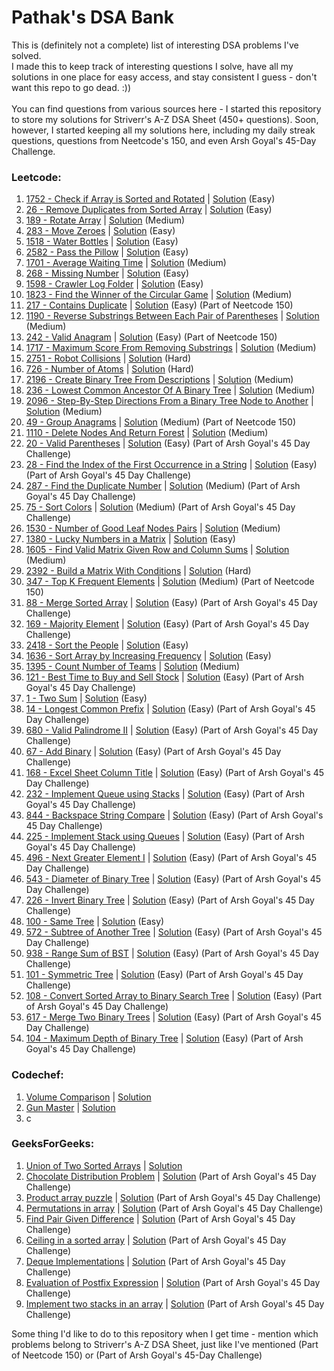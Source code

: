 # Pathak's DSA Bank
This is (definitely not a complete) list of interesting DSA problems I've solved.<br>
I made this to keep track of interesting questions I solve, have all my solutions in one place for easy access, and stay consistent I guess - don't want this repo to go dead. :))<br><br>
You can find questions from various sources here - I started this repository to store my solutions for Striverr's A-Z DSA Sheet (450+ questions). Soon, however, I started keeping all my solutions here, including my daily streak questions, questions from Neetcode's 150, and even Arsh Goyal's 45-Day Challenge.

### Leetcode:
1. <a href = "https://leetcode.com/problems/check-if-array-is-sorted-and-rotated/description/">1752 - Check if Array is Sorted and Rotated</a> | <a href = "https://github.com/adityapathakk/DSA-with-pathak/blob/main/Leetcode/Easy/1752-Check-If-Array-Is-Sorted-And-Rotated.py">Solution</a> (Easy)
2. <a href = "https://leetcode.com/problems/remove-duplicates-from-sorted-array/description/">26 - Remove Duplicates from Sorted Array</a> | <a href = "https://github.com/adityapathakk/DSA-with-pathak/blob/main/Leetcode/Easy/26-Remove-Duplicates-From-Sorted-Array.py">Solution</a> (Easy)
3. <a href = "https://leetcode.com/problems/rotate-array/description/">189 - Rotate Array</a> | <a href = "https://github.com/adityapathakk/DSA-with-pathak/blob/main/Leetcode/Medium/189-Rotate-Array.py">Solution</a> (Medium)
4. <a href = "https://leetcode.com/problems/move-zeroes/description/">283 - Move Zeroes</a> | <a href = "https://github.com/adityapathakk/DSA-with-pathak/blob/main/Leetcode/Easy/283-Move-Zeroes.py">Solution</a> (Easy)
5. <a href = "https://leetcode.com/problems/water-bottles/description/">1518 - Water Bottles</a> | <a href = "https://github.com/adityapathakk/DSA-with-pathak/blob/main/Leetcode/Easy/1518-Water-Bottles.py">Solution</a> (Easy)
6. <a href = "https://leetcode.com/problems/pass-the-pillow/description/">2582 - Pass the Pillow</a> | <a href = "https://github.com/adityapathakk/DSA-with-pathak/blob/main/Leetcode/Easy/2582-Pass-The-Pillow.py">Solution</a> (Easy)
7. <a href = "https://leetcode.com/problems/average-waiting-time/description/">1701 - Average Waiting Time</a> | <a href = "https://github.com/adityapathakk/DSA-with-pathak/blob/main/Leetcode/Medium/1701-Average-Waiting-Time.py">Solution</a> (Medium)
8. <a href = "https://leetcode.com/problems/missing-number/description/">268 - Missing Number</a> | <a href = "https://github.com/adityapathakk/DSA-with-pathak/blob/main/Leetcode/Easy/268-Missing-Number.py">Solution</a> (Easy)
9. <a href = "https://leetcode.com/problems/crawler-log-folder/description/">1598 - Crawler Log Folder</a> | <a href = "https://github.com/adityapathakk/DSA-with-pathak/blob/main/Leetcode/Easy/1598-Crawler-Log-Folder.py">Solution</a> (Easy)
10. <a href = "https://leetcode.com/problems/find-the-winner-of-the-circular-game/description/">1823 - Find the Winner of the Circular Game</a> | <a href = "https://github.com/adityapathakk/DSA-with-pathak/blob/main/Leetcode/Medium/1823-Find-The-Winner-Of-The-Circular-Game.py">Solution</a> (Medium)
11. <a href = "https://leetcode.com/problems/contains-duplicate/description/">217 - Contains Duplicate</a> | <a href = "https://github.com/adityapathakk/DSA-with-pathak/blob/main/Leetcode/Easy/217-Contains-Duplicate.py">Solution</a> (Easy) (Part of Neetcode 150)
12. <a href = "https://leetcode.com/problems/reverse-substrings-between-each-pair-of-parentheses/description/">1190 - Reverse Substrings Between Each Pair of Parentheses</a> | <a href = "https://github.com/adityapathakk/DSA-with-pathak/blob/main/Leetcode/Medium/1190-Reverse-Substrings-Between-Each-Pair-Of-Parentheses.py">Solution</a> (Medium)
13. <a href = "https://leetcode.com/problems/valid-anagram/">242 - Valid Anagram</a> | <a href = "https://github.com/adityapathakk/DSA-with-pathak/blob/main/Leetcode/Easy/242-Valid-Anagram.py">Solution</a> (Easy) (Part of Neetcode 150)
14. <a href = "https://leetcode.com/problems/maximum-score-from-removing-substrings/description/">1717 - Maximum Score From Removing Substrings</a> | <a href = "https://github.com/adityapathakk/DSA-with-pathak/blob/main/Leetcode/Medium/1717-Maximum-Score-From-Removing-Substrings.py">Solution</a> (Medium)
15. <a href = "https://leetcode.com/problems/robot-collisions/">2751 - Robot Collisions</a> | <a href = "https://github.com/adityapathakk/DSA-with-pathak/blob/main/Leetcode/Hard/2751-Robot-Collisions.py">Solution</a> (Hard)
16. <a href = "https://leetcode.com/problems/number-of-atoms/">726 - Number of Atoms</a> | <a href = "https://github.com/adityapathakk/DSA-with-pathak/blob/main/Leetcode/Hard/726-Number-Of-Atoms.py">Solution</a> (Hard)
17. <a href = "https://leetcode.com/problems/create-binary-tree-from-descriptions/description/">2196 - Create Binary Tree From Descriptions</a> | <a href = "https://github.com/adityapathakk/DSA-with-pathak/blob/main/Leetcode/Medium/2196-Create-Binary-Tree-From-Descriptions.py">Solution</a> (Medium)
18. <a href = "https://leetcode.com/problems/lowest-common-ancestor-of-a-binary-tree/description/">236 - Lowest Common Ancestor Of A Binary Tree</a> | <a href = "https://github.com/adityapathakk/DSA-with-pathak/blob/main/Leetcode/Medium/236-Lowest-Common-Ancestor-Of-A-Binary-Tree.py">Solution</a> (Medium)
19. <a href = "https://leetcode.com/problems/step-by-step-directions-from-a-binary-tree-node-to-another/description">2096 - Step-By-Step Directions From a Binary Tree Node to Another</a> | <a href = "https://github.com/adityapathakk/DSA-with-pathak/blob/main/Leetcode/Medium/2096-Step-By-Step-Directions-From-A-Binary-Tree-Node-To-Another.py">Solution</a> (Medium)
20. <a href = "https://leetcode.com/problems/group-anagrams/">49 - Group Anagrams</a> | <a href = "https://github.com/adityapathakk/DSA-with-pathak/blob/main/Leetcode/Medium/49-Group-Anagrams.py">Solution</a> (Medium) (Part of Neetcode 150)
21. <a href = "https://leetcode.com/problems/delete-nodes-and-return-forest/description">1110 - Delete Nodes And Return Forest</a> | <a href = "https://github.com/adityapathakk/DSA-with-pathak/blob/main/Leetcode/Medium/1110-Delete-Nodes-And-Return-Forest.py">Solution</a> (Medium)
22. <a href = "https://leetcode.com/problems/valid-parentheses/description/">20 - Valid Parentheses</a> | <a href = "https://github.com/adityapathakk/DSA-with-pathak/blob/main/Leetcode/Easy/20-Valid-Parentheses.py">Solution</a> (Easy) (Part of Arsh Goyal's 45 Day Challenge)
23. <a href = "https://leetcode.com/problems/find-the-index-of-the-first-occurrence-in-a-string/description/">28 - Find the Index of the First Occurrence in a String</a> | <a href = "https://github.com/adityapathakk/DSA-with-pathak/blob/main/Leetcode/Easy/28-Find-The-Index-Of-The-First-Occurrence-In-A-String.py">Solution</a> (Easy) (Part of Arsh Goyal's 45 Day Challenge)
24. <a href = "https://leetcode.com/problems/find-the-duplicate-number/">287 - Find the Duplicate Number</a> | <a href = "https://github.com/adityapathakk/DSA-with-pathak/blob/main/Leetcode/Medium/287-Find-The-Duplicate-Number.py">Solution</a> (Medium) (Part of Arsh Goyal's 45 Day Challenge)
25. <a href = "https://leetcode.com/problems/sort-colors/description/">75 - Sort Colors</a> | <a href = "https://github.com/adityapathakk/DSA-with-pathak/blob/main/Leetcode/Medium/75-Sort-Colors.py">Solution</a> (Medium) (Part of Arsh Goyal's 45 Day Challenge)
26. <a href = "https://leetcode.com/problems/number-of-good-leaf-nodes-pairs/description">1530 - Number of Good Leaf Nodes Pairs</a> | <a href = "https://github.com/adityapathakk/DSA-with-pathak/blob/main/Leetcode/Medium/1530-Number-Of-Good-Leaf-Nodes-Pairs.py">Solution</a> (Medium)
27. <a href = "https://leetcode.com/problems/lucky-numbers-in-a-matrix/">1380 - Lucky Numbers in a Matrix</a> | <a href = "https://github.com/adityapathakk/DSA-with-pathak/blob/main/Leetcode/Easy/1380-Lucky-Numbers-In-A-Matrix.py">Solution</a> (Easy)
28. <a href = "https://leetcode.com/problems/find-valid-matrix-given-row-and-column-sums/description/">1605 - Find Valid Matrix Given Row and Column Sums</a> | <a href = "https://github.com/adityapathakk/DSA-with-pathak/blob/main/Leetcode/Medium/1605-Find-Valid-Matrix-Given-Row-And-Column-Sums.py">Solution</a> (Medium)
29. <a href = "https://leetcode.com/problems/build-a-matrix-with-conditions/description">2392 - Build a Matrix With Conditions</a> | <a href = "https://github.com/adityapathakk/DSA-with-pathak/blob/main/Leetcode/Hard/2392-Build-A-Matrix-With-Conditions.py">Solution</a> (Hard)
30. <a href = "https://leetcode.com/problems/top-k-frequent-elements/description">347 - Top K Frequent Elements</a> | <a href = "https://github.com/adityapathakk/DSA-with-pathak/blob/main/Leetcode/Medium/347-Top-K-Frequent-Elements.py">Solution</a> (Medium) (Part of Neetcode 150)
31. <a href = "https://leetcode.com/problems/merge-sorted-array/description/">88 - Merge Sorted Array</a> | <a href = "https://github.com/adityapathakk/DSA-with-pathak/blob/main/Leetcode/Easy/88-Merge-Sorted-Array.py">Solution</a> (Easy) (Part of Arsh Goyal's 45 Day Challenge)
32. <a href = "https://leetcode.com/problems/majority-element/description/">169 - Majority Element</a> | <a href = "https://github.com/adityapathakk/DSA-with-pathak/blob/main/Leetcode/Easy/169-Majority-Element.py">Solution</a> (Easy) (Part of Arsh Goyal's 45 Day Challenge)
33. <a href = "https://leetcode.com/problems/sort-the-people/description/">2418 - Sort the People</a> | <a href = "https://github.com/adityapathakk/DSA-with-pathak/blob/main/Leetcode/Easy/2418-Sort-The-People.py">Solution</a> (Easy)
34. <a href = "https://leetcode.com/problems/sort-array-by-increasing-frequency/description/">1636 - Sort Array by Increasing Frequency</a> | <a href = "https://github.com/adityapathakk/DSA-with-pathak/blob/main/Leetcode/Easy/1636-Sort-Array-By-Increasing-Frequency.py">Solution</a> (Easy)
35. <a href = "https://leetcode.com/problems/count-number-of-teams/description/">1395 - Count Number of Teams</a> | <a href = "https://github.com/adityapathakk/DSA-with-pathak/blob/main/Leetcode/Medium/1395-Count-Number-Of-Teams.py">Solution</a> (Medium)
36. <a href = "https://leetcode.com/problems/best-time-to-buy-and-sell-stock/description/">121 - Best Time to Buy and Sell Stock</a> | <a href = "https://github.com/adityapathakk/DSA-with-pathak/blob/main/Leetcode/Easy/121-Best-Time-To-Buy-And-Sell-Stock.py">Solution</a> (Easy) (Part of Arsh Goyal's 45 Day Challenge)
37. <a href = "https://leetcode.com/problems/two-sum/description/">1 - Two Sum</a> | <a href = "https://github.com/adityapathakk/DSA-with-pathak/blob/main/Leetcode/Easy/1-Two-Sum.py">Solution</a> (Easy)
38. <a href = "https://leetcode.com/problems/longest-common-prefix/">14 - Longest Common Prefix</a> | <a href = "https://github.com/adityapathakk/DSA-with-pathak/blob/main/Leetcode/Easy/14-Longest-Common-Prefix.py">Solution</a> (Easy) (Part of Arsh Goyal's 45 Day Challenge)
39. <a href = "https://leetcode.com/problems/valid-palindrome-ii/">680 - Valid Palindrome II</a> | <a href = "https://github.com/adityapathakk/DSA-with-pathak/blob/main/Leetcode/Easy/680-Valid-Palindrome-II.py">Solution</a> (Easy) (Part of Arsh Goyal's 45 Day Challenge)
40. <a href = "https://leetcode.com/problems/add-binary/description/">67 - Add Binary</a> | <a href = "https://github.com/adityapathakk/DSA-with-pathak/blob/main/Leetcode/Easy/67-Add-Binary.py">Solution</a> (Easy) (Part of Arsh Goyal's 45 Day Challenge)
41. <a href = "https://leetcode.com/problems/excel-sheet-column-title/description/">168 - Excel Sheet Column Title</a> | <a href = "https://github.com/adityapathakk/DSA-with-pathak/blob/main/Leetcode/Easy/168-Excel-Sheet-Column-Title.py">Solution</a> (Easy) (Part of Arsh Goyal's 45 Day Challenge)
42. <a href = "https://leetcode.com/problems/implement-queue-using-stacks/description/">232 - Implement Queue using Stacks</a> | <a href = "https://github.com/adityapathakk/DSA-with-pathak/blob/main/Leetcode/Easy/232-Implement-Queue-using-Stacks.py">Solution</a> (Easy) (Part of Arsh Goyal's 45 Day Challenge)
43. <a href = "https://leetcode.com/problems/backspace-string-compare/description/">844 - Backspace String Compare</a> | <a href = "https://github.com/adityapathakk/DSA-with-pathak/blob/main/Leetcode/Easy/844-Backspace-String-Compare.py">Solution</a> (Easy) (Part of Arsh Goyal's 45 Day Challenge)
44. <a href = "https://leetcode.com/problems/implement-stack-using-queues/description/">225 - Implement Stack using Queues</a> | <a href = "https://github.com/adityapathakk/DSA-with-pathak/blob/main/Leetcode/Easy/225-Implement-Stack-Using-Queues.py">Solution</a> (Easy) (Part of Arsh Goyal's 45 Day Challenge)
45. <a href = "https://leetcode.com/problems/next-greater-element-i/">496 - Next Greater Element I</a> | <a href = "https://github.com/adityapathakk/DSA-with-pathak/blob/main/Leetcode/Easy/496-Next-Greater-Element-I.py">Solution</a> (Easy) (Part of Arsh Goyal's 45 Day Challenge)
46. <a href = "https://leetcode.com/problems/diameter-of-binary-tree/">543 - Diameter of Binary Tree</a> | <a href = "https://github.com/adityapathakk/DSA-with-pathak/blob/main/Leetcode/Easy/543-Diameter-of-Binary-Tree.py">Solution</a> (Easy) (Part of Arsh Goyal's 45 Day Challenge)
47. <a href = "https://leetcode.com/problems/invert-binary-tree/description/">226 - Invert Binary Tree</a> | <a href = "https://github.com/adityapathakk/DSA-with-pathak/blob/main/Leetcode/Easy/226-Invert-Binary-Tree.py">Solution</a> (Easy) (Part of Arsh Goyal's 45 Day Challenge)
48. <a href = "https://leetcode.com/problems/same-tree/description/">100 - Same Tree</a> | <a href = "https://github.com/adityapathakk/DSA-with-pathak/blob/main/Leetcode/Easy/100-Same-Tree.py">Solution</a> (Easy)
49. <a href = "https://leetcode.com/problems/subtree-of-another-tree/description/">572 - Subtree of Another Tree</a> | <a href = "https://github.com/adityapathakk/DSA-with-pathak/blob/main/Leetcode/Easy/572-Subtree-of-Another-Tree.py">Solution</a> (Easy) (Part of Arsh Goyal's 45 Day Challenge)
50. <a href = "https://leetcode.com/problems/range-sum-of-bst/description/">938 - Range Sum of BST</a> | <a href = "https://github.com/adityapathakk/DSA-with-pathak/blob/main/Leetcode/Easy/938-Range-Sum-of-BST.py">Solution</a> (Easy) (Part of Arsh Goyal's 45 Day Challenge)
51. <a href = "https://leetcode.com/problems/symmetric-tree/">101 - Symmetric Tree</a> | <a href = "https://github.com/adityapathakk/DSA-with-pathak/blob/main/Leetcode/Easy/101-Symmetric-Tree.py">Solution</a> (Easy) (Part of Arsh Goyal's 45 Day Challenge)
52. <a href = "https://leetcode.com/problems/convert-sorted-array-to-binary-search-tree/description/">108 - Convert Sorted Array to Binary Search Tree</a> | <a href = "https://github.com/adityapathakk/DSA-with-pathak/blob/main/Leetcode/Easy/108-Convert-Sorted-Array-to-Binary-Search-Tree.py">Solution</a> (Easy) (Part of Arsh Goyal's 45 Day Challenge)
53. <a href = "https://leetcode.com/problems/merge-two-binary-trees/description/">617 - Merge Two Binary Trees</a> | <a href = "https://github.com/adityapathakk/DSA-with-pathak/blob/main/Leetcode/Easy/617-Merge-Two-Binary-Trees.py">Solution</a> (Easy) (Part of Arsh Goyal's 45 Day Challenge)
54. <a href = "https://leetcode.com/problems/maximum-depth-of-binary-tree/description/">104 - Maximum Depth of Binary Tree</a> | <a href = "https://github.com/adityapathakk/DSA-with-pathak/blob/main/Leetcode/Easy/104-Maximum-Depth-of-Binary-Tree.py">Solution</a> (Easy) (Part of Arsh Goyal's 45 Day Challenge)
<!--54. <a href = ""></a> | <a href = "">Solution</a>
56. <a href = ""></a> | <a href = "">Solution</a>
57. <a href = ""></a> | <a href = "">Solution</a>
58. <a href = ""></a> | <a href = "">Solution</a>
59. <a href = ""></a> | <a href = "">Solution</a>
60. <a href = ""></a> | <a href = "">Solution</a>
61. <a href = ""></a> | <a href = "">Solution</a>
62. <a href = ""></a> | <a href = "">Solution</a>
63. <a href = ""></a> | <a href = "">Solution</a>
64. <a href = ""></a> | <a href = "">Solution</a>
65. <a href = ""></a> | <a href = "">Solution</a><!-->


### Codechef:
1. <a href = "https://www.codechef.com/problems/CABLE">Volume Comparison</a> | <a href = "https://github.com/adityapathakk/DSA-with-pathak/blob/main/Codechef/Volume-Comparison.py">Solution</a>
2. <a href = "https://www.codechef.com/problems/GMGM">Gun Master</a> | <a href = "https://github.com/adityapathakk/DSA-with-pathak/blob/main/Codechef/Gun-Master.py">Solution</a>
3. c

### GeeksForGeeks:
1. <a href = "https://www.geeksforgeeks.org/problems/union-of-two-sorted-arrays-1587115621/1?utm_source=youtube&utm_medium=collab_striver_ytdescription&utm_campaign=union-of-two-sorted-arrays">Union of Two Sorted Arrays</a> | <a href = "https://github.com/adityapathakk/DSA-with-pathak/blob/main/GeeksForGeeks/Union-Of-Two-Sorted-Arrays.py">Solution</a>
2. <a href = "https://www.geeksforgeeks.org/problems/chocolate-distribution-problem3825/1">Chocolate Distribution Problem</a> | <a href = "https://github.com/adityapathakk/DSA-with-pathak/blob/main/GeeksForGeeks/Chocolate-Distribution-Problem.py">Solution</a> (Part of Arsh Goyal's 45 Day Challenge)
3. <a href = "https://www.geeksforgeeks.org/problems/product-array-puzzle4525/1">Product array puzzle</a> | <a href = "https://github.com/adityapathakk/DSA-with-pathak/blob/main/GeeksForGeeks/Product-array-puzzle.py">Solution</a> (Part of Arsh Goyal's 45 Day Challenge)
4. <a href = "https://www.geeksforgeeks.org/problems/permutations-in-array1747/1?itm_source=geeksforgeeks&itm_medium=article&itm_campaign=practice_card">Permutations in array</a> | <a href = "https://github.com/adityapathakk/DSA-with-pathak/blob/main/GeeksForGeeks/Permutations-in-array.py">Solution</a> (Part of Arsh Goyal's 45 Day Challenge)
5. <a href = "https://www.geeksforgeeks.org/problems/find-pair-given-difference1559/1">Find Pair Given Difference</a> | <a href = "https://github.com/adityapathakk/DSA-with-pathak/blob/main/GeeksForGeeks/Find-Pair-Given-Difference.py">Solution</a> (Part of Arsh Goyal's 45 Day Challenge)
6. <a href = "https://www.geeksforgeeks.org/ceiling-in-a-sorted-array/">Ceiling in a sorted array</a> | <a href = "https://github.com/adityapathakk/DSA-with-pathak/blob/main/GeeksForGeeks/Ceiling-in-a-sorted-array.py">Solution</a> (Part of Arsh Goyal's 45 Day Challenge)
7. <a href = "https://www.geeksforgeeks.org/problems/deque-implementations/1?itm_source=geeksforgeeks&itm_medium=article&itm_campaign=practice_card">Deque Implementations</a> | <a href = "https://github.com/adityapathakk/DSA-with-pathak/blob/main/GeeksForGeeks/Deque-Implementations.py">Solution</a> (Part of Arsh Goyal's 45 Day Challenge)
8. <a href = "https://www.geeksforgeeks.org/problems/evaluation-of-postfix-expression1735/1">Evaluation of Postfix Expression</a> | <a href = "https://github.com/adityapathakk/DSA-with-pathak/blob/main/GeeksForGeeks/Evaluation-of-Postfix-Expression.py">Solution</a> (Part of Arsh Goyal's 45 Day Challenge)
9. <a href = "https://www.geeksforgeeks.org/problems/implement-two-stacks-in-an-array/1">Implement two stacks in an array</a> | <a href = "https://github.com/adityapathakk/DSA-with-pathak/blob/main/GeeksForGeeks/Implement-two-stacks-in-an-array.py">Solution</a> (Part of Arsh Goyal's 45 Day Challenge)

Some thing I'd like to do to this repository when I get time - mention which problems belong to Striverr's A-Z DSA Sheet, just like I've mentioned (Part of Neetcode 150) or (Part of Arsh Goyal's 45-Day Challenge)
